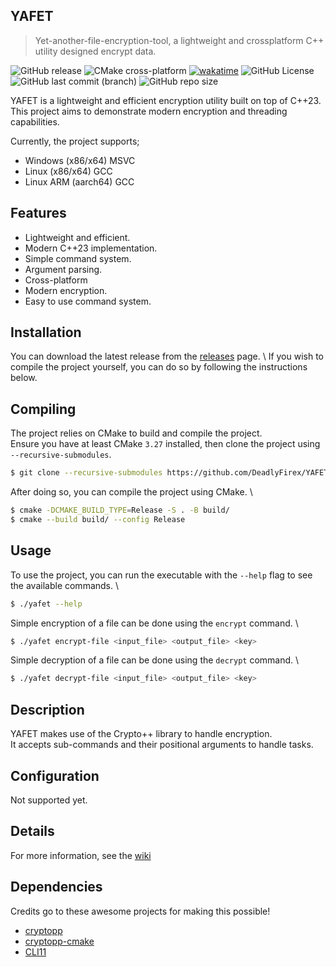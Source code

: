 ## YAFET
> Yet-another-file-encryption-tool, a lightweight and crossplatform C++ utility designed encrypt data.

![GitHub release](https://img.shields.io/github/v/release/DeadlyFirex/YAFET)
![CMake cross-platform](https://github.com/DeadlyFirex/YAFET/actions/workflows/cmake-multi-platform.yml/badge.svg)
[![wakatime](https://wakatime.com/badge/github/DeadlyFirex/YAFET.svg)](https://wakatime.com/badge/github/DeadlyFirex/YAFET)
![GitHub License](https://img.shields.io/github/license/DeadlyFirex/YAFET)
![GitHub last commit (branch)](https://img.shields.io/github/last-commit/DeadlyFirex/YAFET/main)
![GitHub repo size](https://img.shields.io/github/repo-size/DeadlyFirex/YAFET)

YAFET is a lightweight and efficient encryption utility built on top of C++23. \
This project aims to demonstrate modern encryption and threading capabilities.

Currently, the project supports;
- Windows (x86/x64) MSVC
- Linux (x86/x64) GCC
- Linux ARM (aarch64) GCC

## Features
- Lightweight and efficient.
- Modern C++23 implementation.
- Simple command system.
- Argument parsing.
- Cross-platform
- Modern encryption.
- Easy to use command system.

## Installation
You can download the latest release from the [releases](https://github.com/DeadlyFirex/PingTool/releases/latest) 
page. \ If you wish to compile the project yourself, you can do so by following the instructions below.

## Compiling
The project relies on CMake to build and compile the project. \
Ensure you have at least CMake `3.27` installed, then clone the project using `--recursive-submodules`.

```bash
$ git clone --recursive-submodules https://github.com/DeadlyFirex/YAFET.git
```

After doing so, you can compile the project using CMake. \
```bash
$ cmake -DCMAKE_BUILD_TYPE=Release -S . -B build/
$ cmake --build build/ --config Release
```

## Usage
To use the project, you can run the executable with the `--help` flag to see the available commands. \
```bash
$ ./yafet --help
```

Simple encryption of a file can be done using the `encrypt` command. \
```bash
$ ./yafet encrypt-file <input_file> <output_file> <key>
```

Simple decryption of a file can be done using the `decrypt` command. \
```bash
$ ./yafet decrypt-file <input_file> <output_file> <key>
```

## Description
YAFET makes use of the Crypto++ library to handle encryption. \
It accepts sub-commands and their positional arguments to handle tasks.

## Configuration
Not supported yet.

## Details
For more information, see the [wiki](https://github.com/DeadlyFirex/YAFET/wiki)

## Dependencies
Credits go to these awesome projects for making this possible!
- [cryptopp](https://github.com/weidai11/cryptopp)
- [cryptopp-cmake](https://github.com/abdes/cryptopp-cmake)
- [CLI11](https://github.com/CLIUtils/CLI11)
